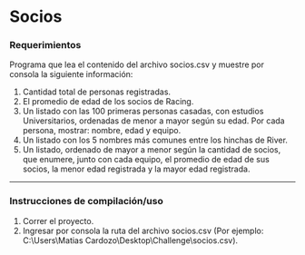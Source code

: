 # Socios

### Requerimientos
Programa que lea el contenido del archivo socios.csv y muestre por consola la siguiente información:
1. Cantidad total de personas registradas.
2. El promedio de edad de los socios de Racing.
3. Un listado con las 100 primeras personas casadas, con estudios Universitarios, ordenadas de menor a mayor según su edad. Por cada persona, mostrar: nombre, edad y equipo.
4. Un listado con los 5 nombres más comunes entre los hinchas de River.
5. Un listado, ordenado de mayor a menor según la cantidad de socios, que enumere, junto con cada equipo, el promedio de edad de sus socios, la menor edad registrada y la mayor edad registrada.

---

### Instrucciones de compilación/uso
1. Correr el proyecto.
2. Ingresar por consola la ruta del archivo socios.csv (Por ejemplo: C:\Users\Matias Cardozo\Desktop\Challenge\socios.csv).
